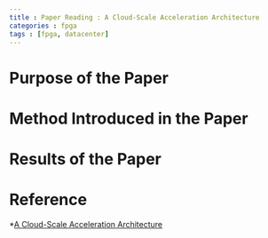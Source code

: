 ```yaml
---
title : Paper Reading : A Cloud-Scale Acceleration Architecture
categories : fpga
tags : [fpga, datacenter]
---
```


# Purpose of the Paper

# Method Introduced in the Paper

# Results of the Paper

# Reference

*[A Cloud-Scale Acceleration Architecture](https://www.microsoft.com/en-us/research/wp-content/uploads/2016/10/Cloud-Scale-Acceleration-Architecture.pdf)
